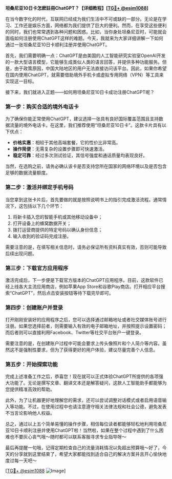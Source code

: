 **坦桑尼亚10日卡怎麽註冊ChatGPT？【详细教程】[[TG💪+ @esim1088](https://t.me/s/esim1088)]**

在当今数字化的时代，互联网已经成为我们生活中不可或缺的一部分。无论是在学习、工作还是娱乐方面，网络都为我们提供了巨大的便利。然而，在享受这些便利的同时，我们也常常遇到各种问题和困惑。比如，当你身处坦桑尼亚时，可能就会面临如何注册使用ChatGPT这样的难题。今天，我就来为大家详细讲解一下如何通过一张坦桑尼亚10日卡顺利注册并使用ChatGPT。

首先，我们需要明确一点：ChatGPT是由美国的人工智能研究实验室OpenAI开发的一款大型语言模型，它能够生成类似人类的语言回答，并提供多种功能服务。但是，由于政策原因，中国大陆地区的用户无法直接访问该平台。因此，如果你希望在国内使用ChatGPT，就需要借助境外手机卡或虚拟专用网络（VPN）等工具来实现这一目标。

接下来，我们就进入正题——如何用坦桑尼亚10日卡成功注册ChatGPT呢？

### 第一步：购买合适的境外电话卡

为了确保你能正常使用ChatGPT，建议选择一张具有良好国际覆盖范围且支持数据流量的境外电话卡。在这里，我们推荐使用“坦桑尼亚10日卡”。这款卡片具有以下优点：

- **价格实惠**：相较于其他高端套餐，它的性价比非常高。
- **操作简便**：无需复杂的设置步骤即可快速激活。
- **稳定可靠**：经过多次测试验证，其信号强度和通话质量均表现良好。

当然，在选购之前，请务必确认该卡是否支持您所在国家的网络环境以及是否包含足够的数据流量额度。

### 第二步：激活并绑定手机号码

当您拿到这张卡片后，首先要做的就是按照说明书上的指引完成激活流程。通常情况下，这包括以下几个环节：

1. 将新卡插入您的智能手机或其他移动设备中；
2. 打开设备上的蜂窝数据开关；
3. 拨打运营商提供的特定号码以确认身份信息；
4. 输入收到的验证码完成注册。

需要注意的是，在填写相关信息时，请务必保证所有资料真实有效，否则可能导致后续出现问题。

### 第三步：下载官方应用程序

激活完成后，下一步便是下载官方版本的ChatGPT应用程序。目前，这款软件已经上线各大主流应用商店，例如苹果App Store和谷歌Play商店。打开相应平台搜索“ChatGPT”，然后点击安装按钮等待下载完毕即可。

### 第四步：创建账户并登录

打开刚刚安装好的应用程序之后，您可以选择通过邮箱地址或者社交媒体账号进行注册。如果您选择前者，则需要输入有效的电子邮箱地址，并按照提示设置密码；而后者则可以直接利用Facebook、Twitter等社交平台账户一键登录。

需要注意的是，在创建账户过程中可能会要求上传头像照片和个人简介等内容。虽然这不是强制性要求，但为了获得更好的用户体验，建议尽量完善个人信息。

### 第五步：开始探索功能

完成上述准备工作之后，恭喜您！现在就可以正式体验ChatGPT所提供的各项强大功能了。无论是撰写文章、翻译文本还是解答疑问，这款人工智能助手都能够为您提供精准高效的帮助。

此外，为了让机器更好地理解您的需求，还可以尝试调整对话模式或者启用语音输入等功能。不过，在使用过程中也请注意遵守相关法律法规和社会公德，避免发表不当言论影响他人权益。

总之，通过以上五个简单易懂的操作步骤，相信每位读者都能够轻松地利用坦桑尼亚10日卡顺利注册并使用ChatGPT啦！当然啦，如果在整个过程中遇到了什么困难也不要灰心丧气哦～随时都可以联系客服寻求专业指导呀～

最后再提醒一句哦，记得定期检查自己的流量消耗情况以免超出预算哦～好了，今天的分享就到这里结束了，希望大家都能找到适合自己的解决方案并且开心愉快地度过每一天吧～

[[TG💪+ @esim1088](https://t.me/s/esim1088) ![Image](https://i.postimg.cc/4NQfJmqS/Snipaste-2025-05-13-00-14-12.png)]